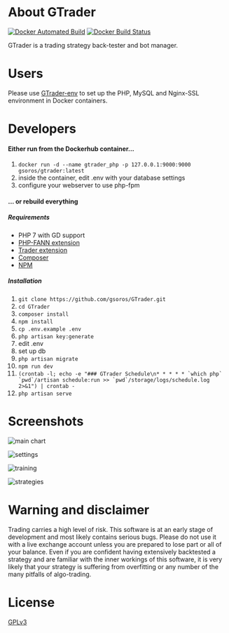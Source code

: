 # About GTrader

[![Docker Automated Build](https://img.shields.io/docker/automated/gsoros/gtrader.svg?style=plastic)](https://hub.docker.com/r/gsoros/gtrader/) [![Docker Build Status](https://img.shields.io/docker/build/gsoros/gtrader.svg?style=plastic)](https://hub.docker.com/r/gsoros/gtrader/)

GTrader is a trading strategy back-tester and bot manager.

# Users

Please use [GTrader-env](https://github.com/gsoros/GTrader-env) to set up the PHP, MySQL and Nginx-SSL environment in Docker containers.

# Developers

#### Either run from the Dockerhub container...

1. `docker run -d --name gtrader_php -p 127.0.0.1:9000:9000 gsoros/gtrader:latest`
2. inside the container, edit .env with your database settings
3. configure your webserver to use php-fpm

#### ... or rebuild everything

##### Requirements

- PHP 7 with GD support
- [PHP-FANN extension](http://php.net/manual/en/book.fann.php)
- [Trader extension](http://php.net/manual/en/book.trader.php)
- [Composer](https://getcomposer.org/)
- [NPM](https://www.npmjs.com/)

##### Installation

1. `git clone https://github.com/gsoros/GTrader.git`
2. `cd GTrader`
3. `composer install`
4. `npm install`
5. `cp .env.example .env`
6. `php artisan key:generate`
7. edit .env
8. set up db
9. `php artisan migrate`
10. `npm run dev`
11. ``(crontab -l; echo -e "### GTrader Schedule\n* * * * * `which php` `pwd`/artisan schedule:run >> `pwd`/storage/logs/schedule.log 2>&1") | crontab -``
12. `php artisan serve`

# Screenshots

![main chart](https://cloud.githubusercontent.com/assets/12033369/23566860/fdeaecca-0053-11e7-9c57-7de5d9aa8297.png)

![settings](https://cloud.githubusercontent.com/assets/12033369/23566869/08e82b60-0054-11e7-9637-3de98b20c5cf.png)

![training](https://cloud.githubusercontent.com/assets/12033369/23566864/01f26f1e-0054-11e7-82fd-c23d142728fa.png)

![strategies](https://cloud.githubusercontent.com/assets/12033369/23566871/0e0255da-0054-11e7-861d-3412d534c426.png)

# Warning and disclaimer

Trading carries a high level of risk. This software is at an early stage of development and most likely contains serious bugs. Please do not use it with a live exchange account unless you are prepared to lose part or all of your balance. Even if you are confident having extensively backtested a strategy and are familiar with the inner workings of this software, it is very likely that your strategy is suffering from overfitting or any number of the many pitfalls of algo-trading.

# License

[GPLv3](https://www.gnu.org/licenses/gpl-3.0.en.html)

